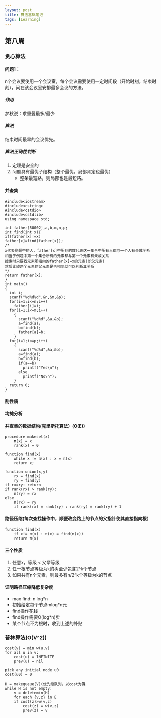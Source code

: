 ```yaml
---
layout: post
title: 算法基础笔记
tags: [Learning]
---
```

## 第八周

### 贪心算法

#### 问题1：
n个会议要使用一个会议室，每个会议需要使用一定时间段（开始时刻，结束时刻），问在该会议室安排最多会议的方法。

##### 作用
梦秋说：求重叠最多/最少

##### 算法
结束时间最早的会议优先。

##### 算法正确性判断
1. 定理是安全的
2. 问题具有最优子结构（整个最优，局部肯定也最优）
	- 整条最短路，则局部也是最短路。

#### 并查集

	#include<iostream>
	#include<cstring>
	#include<cstdio>
	#include<cstdlib>
	using namespace std;
	
	int father[50002],a,b,m,n,p;
	int find(int x){
	if(father[x]!=x)
	father[x]=find(father[x]);
	/*
	x代表例题中的人，father[x]中所存的数代表这一集合中所有人都与一个人有亲戚关系
	相当于例题中第一个集合所有的元素都与第一个元素有亲戚关系
	搜索时只要找元素所指向的father[x]=x的元素(即父元素)
	然后比较两个元素的父元素是否相同就可以判断其关系
	*/
	return father[x];
	}
	int main()
	{
	  int i;
	  scanf("%d%d%d",&n,&m,&p);
	  for(i=1;i<=n;i++)
	    father[i]=i;
	  for(i=1;i<=m;i++)
	    {
	      scanf("%d%d",&a,&b);
	      a=find(a);
	      b=find(b);
	      father[a]=b;
	    }
	  for(i=1;i<=p;i++)
	    {
	      scanf("%d%d",&a,&b);
	      a=find(a);
	      b=find(b);
	      if(a==b)
	        printf("Yes\n");
	      else
	        printf("No\n");
	    }
	  return 0;
	}

#### 割性质

#### 均摊分析

#### 并查集的数据结构(克里斯托算法）(O(E))
	procedure makeset(x)
		π(x) = x
		rank(x) = 0
	
	function find(x)
		while x != π(x) : x = π(x)
		return x;
	 
	function union(x,y)
		rx = find(x)
		ry = find(y)
	if rx=ry: return
	if rank(rx) > rank(ry):
		π(ry) = rx
	else
		π(rx) = ry
		if rank(rx) = rank(ry) : rank(ry) = rank(ry) + 1

#### 路径压缩(每次查找操作中，顺便改变路上的节点的父指针使其直接指向根）
	function find(x)
		if x!= π(x) : π(x) = find(π(x))
		return π(x)


#### 三个性质
1. 任意x，等级 \< 父辈等级
2. 任一根节点等级为k的树至少包含2^k个节点
3. 如果共有n个元素，则最多有n/2^k个等级为k的节点

#### 证明路径压缩降低复杂度
- max find: n log\*n
- 初始给定每个节点mlog\*n元
- find操作花钱
- find操作需要O(log\*n)步
- 某个节点不为根时，收到上述的补贴

### 普林算法(O(V^2))
	cost(v) = min w(u,v)
	for all u in v:
		cost(u) = INFINITE
		prev(u) = nil
	
	pick any initial node u0
	cost(u0) = 0
	 
	H = makequeue(V)(优先级队列，以cost为键
	while H is not empty:
		v = deletemin(H)
		for each {v,z} in E
		if cost(z)>w(v,z)
			cost(z) = w(v,z)
			prev(z) = v
